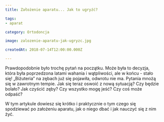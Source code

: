 ```yaml
---
title: Założenie aparatu... Jak to ugryźć?

tags:
- aparat

category: Ortodoncja

image: zalozenie-aparatu-jak-ugryzc.jpg

createdAt: 2018-07-14T12:00:00.000Z

---
```


Prawdopodobnie było trochę pytań na początku. Może była to decyzja, która była poprzedzona latami wahania i wątpliwości, ale w końcu - stało się!<!--more--> „Biżuteria” na zębach już się pojawiła, odwrotu nie ma. Pytania mnożą się w zawrotnym tempie. Jak się teraz oswoić z nową sytuacją? Czy będzie bolało? Jak czyścić zęby? Czy wszystko mogę jeść? Czy coś może odpaść?

W tym artykule dowiesz się krótko i praktycznie o tym czego się spodziewać po założeniu aparatu, jak o niego dbać i jak nauczyć się z nim żyć.
